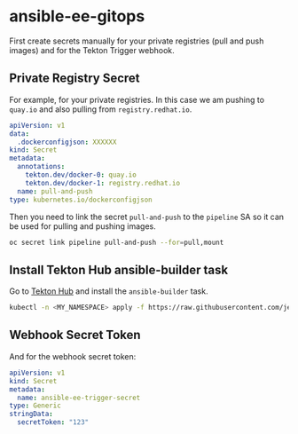 # ansible-ee-gitops

First create secrets manually for your private registries (pull and push images) and for the Tekton Trigger webhook.

## Private Registry Secret

For example, for your private registries. In this case we am pushing to `quay.io` and also pulling from `registry.redhat.io`.
```yaml
apiVersion: v1
data:
  .dockerconfigjson: XXXXXX
kind: Secret
metadata:
  annotations:
    tekton.dev/docker-0: quay.io
    tekton.dev/docker-1: registry.redhat.io
  name: pull-and-push
type: kubernetes.io/dockerconfigjson
```

Then you need to link the secret `pull-and-push` to the `pipeline` SA so it can be used for pulling and pushing images.
```bash
oc secret link pipeline pull-and-push --for=pull,mount
```

## Install Tekton Hub ansible-builder task

Go to [Tekton Hub](https://hub.tekton.dev/tekton/task/ansible-builder) and install the `ansible-builder` task.

```bash
kubectl -n <MY_NAMESPACE> apply -f https://raw.githubusercontent.com/jeanphilippelevy/ansible-ee-gitops/main/ansible-builder.yaml
```

## Webhook Secret Token

And for the webhook secret token:
```yaml
apiVersion: v1
kind: Secret
metadata:
  name: ansible-ee-trigger-secret
type: Generic
stringData:
  secretToken: "123"
```